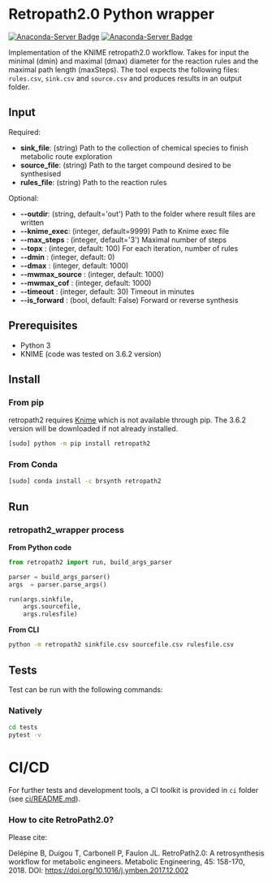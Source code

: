 # Retropath2.0 Python wrapper

[![Anaconda-Server Badge](https://anaconda.org/brsynth/retropath2_wrapper/badges/latest_release_date.svg)](https://anaconda.org/brsynth/retropath2_wrapper) [![Anaconda-Server Badge](https://anaconda.org/brsynth/retropath2_wrapper/badges/version.svg)](https://anaconda.org/brsynth/retropath2_wrapper)

Implementation of the KNIME retropath2.0 workflow. Takes for input the minimal (dmin) and maximal (dmax) diameter for the reaction rules and the maximal path length (maxSteps). The tool  expects the following files: `rules.csv`, `sink.csv` and `source.csv` and produces results in an output folder.

## Input

Required:
* **sink_file**: (string) Path to the collection of chemical species to finish metabolic route exploration
* **source_file**: (string) Path to the target compound desired to be synthesised
* **rules_file**: (string) Path to the reaction rules

Optional:
* **--outdir**: (string, default='out') Path to the folder where result files are written
* **--knime_exec**: (integer, default=9999) Path to Knime exec file
* **--max_steps** : (integer, default='3') Maximal number of steps
* **--topx** : (integer, default: 100) For each iteration, number of rules
* **--dmin** : (integer, default: 0)
* **--dmax** : (integer, default: 1000)
* **--mwmax_source** : (integer, default: 1000)
* **--mwmax_cof** : (integer, default: 1000)
* **--timeout** : (integer, default: 30) Timeout in minutes
* **--is_forward** : (bool, default: False) Forward or reverse synthesis


## Prerequisites

* Python 3
* KNIME (code was tested on 3.6.2 version)

## Install
### From pip
retropath2 requires [Knime](https://www.knime.com/) which is not available through pip. The 3.6.2 version will be downloaded if not already installed.
```sh
[sudo] python -m pip install retropath2
```
### From Conda
```sh
[sudo] conda install -c brsynth retropath2
```

## Run

### retropath2_wrapper process
**From Python code**
```python
from retropath2 import run, build_args_parser

parser = build_args_parser()
args  = parser.parse_args()

run(args.sinkfile,
    args.sourcefile,
    args.rulesfile)
```
**From CLI**
```sh
python -m retropath2 sinkfile.csv sourcefile.csv rulesfile.csv
```

## Tests
Test can be run with the following commands:

### Natively
```bash
cd tests
pytest -v
```

# CI/CD
For further tests and development tools, a CI toolkit is provided in `ci` folder (see [ci/README.md](ci/README.md)).


### How to cite RetroPath2.0?
Please cite:

Delépine B, Duigou T, Carbonell P, Faulon JL. RetroPath2.0: A retrosynthesis workflow for metabolic engineers. Metabolic Engineering, 45: 158-170, 2018. DOI: https://doi.org/10.1016/j.ymben.2017.12.002
